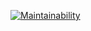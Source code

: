 [![Maintainability](https://api.codeclimate.com/v1/badges/a079a85b16e9912d922e/maintainability)](https://codeclimate.com/github/Bobronaud/frontend-project-44/maintainability)
